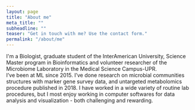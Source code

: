 ```yaml
---
layout: page
title: "About me"
meta_title: ""
subheadline: ""
teaser: "Get in touch with me? Use the contact form."
permalink: "/about/me"
---
```

I'm a Biologist, graduate student of the InterAmerican University, Science Master program
in Bioinformatics and volunteer researcher of the Microbiome Laboratory in the Medical Science Campus-UPR.  
I’ve been at ML since 2015. I’ve done research on microbial communities structures with marker gene survey data,
and untargeted metabolomics procedure published in 2018. I have worked in a wide variety of routine lab procedures, 
but I most enjoy working in computer softwares for data analysis and visualization - both challenging and rewarding.


